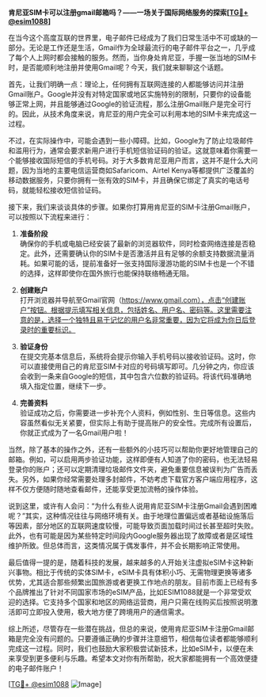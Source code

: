 **肯尼亚SIM卡可以注册gmail邮箱吗？——一场关于国际网络服务的探索[[TG💪+ @esim1088](https://t.me/s/esim1088)]**

在当今这个高度互联的世界里，电子邮件已经成为了我们日常生活中不可或缺的一部分。无论是工作还是生活，Gmail作为全球最流行的电子邮件平台之一，几乎成了每个人上网时都会接触的服务。然而，当你身处肯尼亚，手握一张当地的SIM卡时，是否能顺利地注册并使用Gmail呢？今天，我们就来聊聊这个话题。

首先，让我们明确一点：理论上，任何拥有互联网连接的人都能够访问并注册Gmail账户。Google并没有对特定国家或地区实施特别的限制，只要你的设备能够正常上网，并且能够通过Google的验证流程，那么注册Gmail账户是完全可行的。因此，从技术角度来说，肯尼亚的用户完全可以利用本地的SIM卡来完成这一过程。

不过，在实际操作中，可能会遇到一些小障碍。比如，Google为了防止垃圾邮件和滥用行为，通常会要求新用户进行手机短信验证码的验证。这就意味着你需要一个能够接收国际短信的手机号码。对于大多数肯尼亚用户而言，这并不是什么大问题，因为当地的主要电信运营商如Safaricom、Airtel Kenya等都提供广泛覆盖的移动数据服务，只要你拥有一张有效的SIM卡，并且确保它绑定了真实的电话号码，就能轻松接收短信验证码。

接下来，我们来谈谈具体的步骤。如果你打算用肯尼亚的SIM卡注册Gmail账户，可以按照以下流程来进行：

1. **准备阶段**  
   确保你的手机或电脑已经安装了最新的浏览器软件，同时检查网络连接是否稳定。此外，还需要确认你的SIM卡是否激活并且有足够的余额支持数据流量消耗。如果可能的话，提前准备好一张支持国际漫游功能的SIM卡也是一个不错的选择，这样即使你在国外旅行也能保持联络畅通无阻。

2. **创建账户**  
   打开浏览器并导航至Gmail官网（https://www.gmail.com），点击“创建账户”按钮。根据提示填写相关信息，包括姓名、用户名、密码等。这里需要注意的是，选择一个独特且易于记忆的用户名非常重要，因为它将成为你日后登录时的重要标识。

3. **验证身份**  
   在提交完基本信息后，系统将会提示你输入手机号码以接收验证码。这时，你可以直接使用自己的肯尼亚SIM卡对应的号码填写即可。几分钟之内，你应该会收到一条来自Google的短信，其中包含六位数的验证码。将该代码准确地填入指定位置，继续下一步。

4. **完善资料**  
   验证成功之后，你需要进一步补充个人资料，例如性别、生日等信息。这些内容虽然看似无关紧要，但实际上有助于提高账户的安全性。完成所有设置后，你就正式成为了一名Gmail用户啦！

当然，除了基本的操作之外，还有一些额外的小技巧可以帮助你更好地管理自己的邮箱。例如，可以启用两步验证功能，这样即便有人知道了你的密码，也无法轻易登录你的账户；还可以定期清理垃圾邮件文件夹，避免重要信息被误判为广告而丢失。另外，如果你经常需要处理多封邮件，不妨考虑下载官方客户端应用程序，这样不仅方便随时随地查看邮件，还能享受更加流畅的操作体验。

说到这里，或许有人会问：“为什么有些人说用肯尼亚SIM卡注册Gmail会遇到困难呢？”其实，这种情况往往与网络环境有关。由于地理位置偏远或者基础设施落后等因素，部分地区的互联网速度较慢，可能导致页面加载时间过长甚至超时失败。此外，也有可能是因为某些特定时间段内Google服务器出现了故障或者是区域性维护所致。但总体而言，这类情况属于偶发事件，并不会长期影响正常使用。

最后值得一提的是，随着科技的发展，越来越多的人开始关注虚拟eSIM卡这种新兴事物。相比于传统的实体SIM卡，eSIM卡具有体积小巧、无需物理更换等诸多优势，尤其适合那些频繁出国旅游或者更换工作地点的朋友。目前市面上已经有多个品牌推出了针对不同国家市场的eSIM产品，比如ESIM1088就是一个非常受欢迎的选择。它支持多个国家和地区的网络运营商，用户只需在线购买后按照说明激活即可立即投入使用，极大地方便了跨境用户的通信需求。

综上所述，尽管存在一些潜在挑战，但总的来说，使用肯尼亚SIM卡注册Gmail邮箱是完全没有问题的。只要遵循正确的步骤并注意细节，相信每位读者都能够顺利完成这一过程。同时，我们也鼓励大家积极尝试新技术，比如eSIM卡，以便在未来享受到更多便利与乐趣。希望本文对你有所帮助，祝大家都能拥有一个高效便捷的电子邮件账户！  

[[TG💪+ @esim1088](https://t.me/s/esim1088) ![Image](https://i.postimg.cc/4NQfJmqS/Snipaste-2025-05-13-00-14-12.png)]
